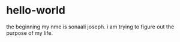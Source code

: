 # hello-world
the beginning
my nme is sonaali joseph. i am trying to figure out the purpose of my life.
